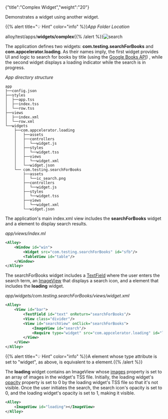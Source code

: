{"title":"Complex Widget","weight":"20"}

Demonstrates a widget using another widget.

{{% alert title="💡 Hint" color="info" %}}*App Folder Location*

alloy/test/apps/**widgets/complex**{{% /alert %}}![search](/Images/appc/download/attachments/41845785/search.png)

The application defines two widgets: **com.testing.searchForBooks** and **com.appcelerator.loading**. As their names imply, the first widget provides UI and logic to search for books by title (using the [Google Books API](https://developers.google.com/books/docs/v1/using#PerformingSearch)) , while the second widget displays a loading indicator while the search is in progress.

*App directory structure*

```
app
├──config.json
├──styles
│  ├──app.tss
│  ├──index.tss
│  └──row.tss
├──views
│  ├──index.xml
│  └──row.xml
└──widgets
    ├──com.appcelerator.loading
    │   ├──assets
    │   ├──controllers
    │   │  └──widget.js
    │   ├──styles
    │   │  └──widget.tss
    │   ├──views
    │   │  └──widget.xml
    │   └──widget.json
    └── com.testing.searchForBooks
        ├──assets
        │  └──ic_search.png
        ├──controllers
        │  └──widget.js
        ├──styles
        │  └──widget.tss
        ├──views
        │  └──widget.xml
        └──widget.json
```

The application's main index.xml view includes the **searchForBooks** widget and a <Table/> element to display search results.

*app/views/index.ml*

```xml
<Alloy>
    <Window id="win">
        <Widget src="com.testing.searchForBooks" id="sfb"/>
        <TableView id="table"/>
    </Window>
</Alloy>
```

The searchForBooks widget includes a [TextField](#!/api/Titanium.UI.TextField) where the user enters the search term, an [ImageView](#!/api/Titanium.UI.ImageView) that displays a search icon, and a <Require/> element that includes the **loading** widget.

*app/widgets/com.testing.searchForBooks/views/widget.xml*

```xml
<Alloy>
    <View id="bar">
        <TextField id="text" onReturn="searchForBooks"/>
        <View class="divider"/>
        <View id="searchView" onClick="searchForBooks">
            <ImageView id="search"/>
            <Require type="widget" src="com.appcelerator.loading" id="loading"/>
        </View>
    </View>
</Alloy>
```

{{% alert title="💡 Hint" color="info" %}}A <Require/> element whose type attribute is set to "widget", as above, is equivalent to a <Widget/> element.{{% /alert %}}

The **loading** widget contains an ImageView whose [images](#!/api/Titanium.UI.ImageView-property-images) property is set to an array of images in the widget's TSS file. Initially, the loading widget's [opacity](#!/api/Titanium.UI.View-property-opacity) property is set to 0 by the loading widget's TSS file so that it's not visible. Once the user initiates the search, the search icon's opacity is set to 0, and the loading widget's opacity is set to 1, making it visible.

```xml
<Alloy>
    <ImageView id="loading"></ImageView>
</Alloy>
```
